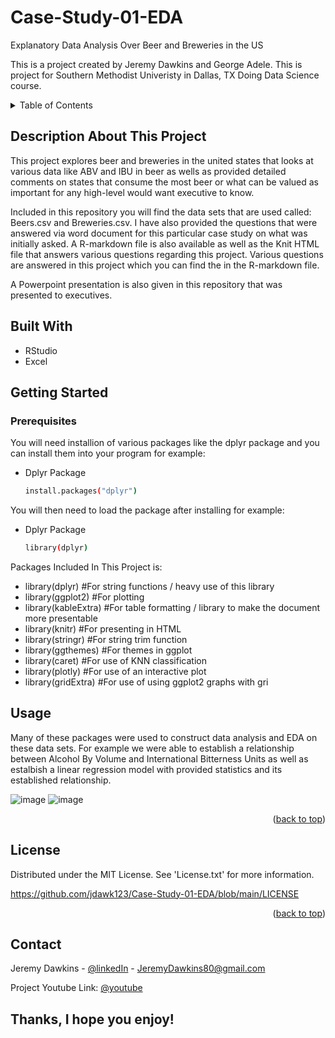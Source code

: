 # Case-Study-01-EDA
Explanatory Data Analysis Over Beer and Breweries in the US

This is a project created by Jeremy Dawkins and George Adele. This is project for Southern Methodist Univeristy in Dallas, TX Doing Data Science course. 

<!-- TABLE OF CONTENTS -->
<details>
  <summary>Table of Contents</summary>
  <ol>
    <li><a href="#description-about-this-project">Description About This Project</a></li>
    <li><a href="#built-with">Built With</a></li>
    <li><a href="#getting-started">Getting Started</a></li>
    <li><a href="#usage">Usage</a></li>
    <li><a href="#license">License</a></li>
    <li><a href="#contact">Contact</a></li>
  </ol>
</details>

<!-- Description About This Project -->
## Description About This Project

This project explores beer and breweries in the united states that looks at various data like ABV and IBU in beer as wells as provided detailed comments on states that consume the most beer or what can be valued as important for any high-level would want executive to know.

Included in this repository you will find the data sets that are used called: Beers.csv and Breweries.csv.
I have also provided the questions that were answered via word document for this particular case study on what was initially asked. 
A R-markdown file is also available as well as the Knit HTML file that answers various questions regarding this project. 
Various questions are answered in this project which you can find the in the R-markdown file. 

A Powerpoint presentation is also given in this repository that was presented to executives. 


<!-- Built With -->
## Built With
- RStudio
- Excel

<!-- Getting Started -->
## Getting Started
### Prerequisites
You will need installion of various packages like the dplyr package and you can install them into your program for example:
* Dplyr Package
  ```sh
  install.packages("dplyr")
  ```
You will then need to load the package after installing for example:
* Dplyr Package
  ```sh
  library(dplyr)
  ```
Packages Included In This Project is:
- library(dplyr)      #For string functions / heavy use of this library
- library(ggplot2)    #For plotting
- library(kableExtra) #For table formatting / library to make the document more presentable
- library(knitr)      #For presenting in HTML
- library(stringr)    #For string trim function
- library(ggthemes)   #For themes in ggplot
- library(caret)      #For use of KNN classification
- library(plotly)     #For use of an interactive plot
- library(gridExtra)  #For use of using ggplot2 graphs with gri
  
  
  
<!-- USAGE -->
## Usage
Many of these packages were used to construct data analysis and EDA on these data sets. 
For example we were able to establish a relationship between Alcohol By Volume and International Bitterness Units as well as estalbish a linear regression model with provided statistics and its established relationship. 

![image](https://user-images.githubusercontent.com/89367924/138411696-25c57127-7b57-48c4-b9c1-b2a748dd9a5d.png)
![image](https://user-images.githubusercontent.com/89367924/138411761-dae95ddd-8cc7-413f-8f4b-57fb0e34720f.png)

<p align="right">(<a href="#top">back to top</a>)</p>

<!-- LICENSE -->
## License
Distributed under the MIT License. See 'License.txt' for more information.

https://github.com/jdawk123/Case-Study-01-EDA/blob/main/LICENSE
<p align="right">(<a href="#top">back to top</a>)</p>


<!-- CONTACT -->
## Contact

Jeremy Dawkins - [@linkedIn](https://www.linkedin.com/in/jeremydawkins/) - JeremyDawkins80@gmail.com

Project Youtube Link: [@youtube](https://youtu.be/K3NkqlqGxQ0)



## Thanks, I hope you enjoy!
